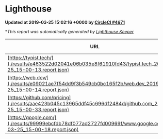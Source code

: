 
# Lighthouse

**Updated at 2019-03-25 15:02:16 +0000 by [CircleCI #4671](https://circleci.com/gh/ItinerisLtd/lighthouse-keeper-example/4671)**

**This report was automatically generated by [Lighthouse Keeper](https://github.com/itinerisltd/lighthouse-keeper)*

| URL | Performance | Accessibility | Best Practices | SEO | PWA | Updated At |
| --- | --- | --- | --- | --- | --- | --- |
| [https://typist.tech/](./results/e463522d02041e06b035e8f61910fd43/typist.tech_2019-03-25_15-00-13.report.json) | 1 |  |  |  |  | 2019-03-25T15:00:13.680Z |
| [https://web.dev/](./results/e09021ae7f54dd9f3b549cb0bc165f2b/web.dev_2019-03-25_15-00-14.report.json) | 0.98 | 0.93 | 0.93 | 0.96 | 1 | 2019-03-25T15:00:14.369Z |
| [https://github.com/pricing](./results/aae423b045c13965ddf45c696df2484d/github.com_2019-03-25_15-00-33.report.json) | 0.83 | 0.89 | 0.93 | 0.9 | 0.58 | 2019-03-25T15:00:33.470Z |
| [https://google.com/](./results/99999ebcfdb78df077ad2727fd00969f/www.google.com_2019-03-25_15-00-18.report.json) | 0.93 | 0.71 | 0.93 | 0.82 | 0.58 | 2019-03-25T15:00:18.043Z |
